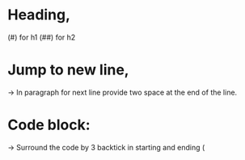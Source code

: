 # Heading,
(#) for h1
(##) for h2

# Jump to new line,
-> In paragraph for next line provide two space at the end of the line.

# Code block:
-> Surround the code by 3 backtick in starting and ending
(
